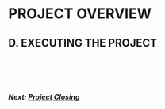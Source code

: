# PROJECT OVERVIEW

## D. EXECUTING THE PROJECT





























<br><br><br>
##### Next: [Project Closing](E-PROJECT_CLOSING.md)
